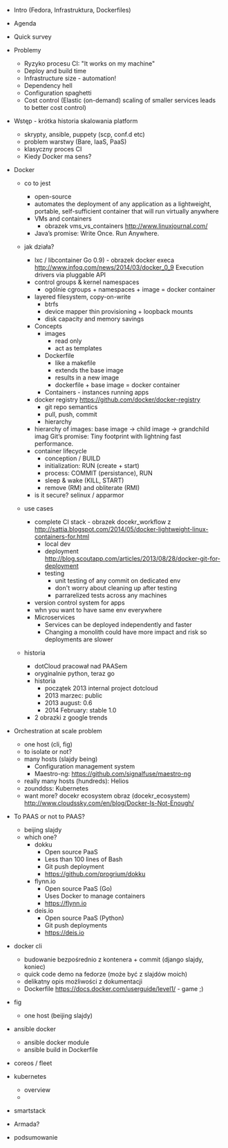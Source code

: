 
- Intro (Fedora, Infrastruktura, Dockerfiles)
- Agenda
- Quick survey
- Problemy
    - Ryzyko procesu CI: "It works on my machine"
    - Deploy and build time
    - Infrastructure size - automation!
    - Dependency hell
    - Configuration spaghetti
    - Cost control (Elastic (on-demand) scaling of smaller
    services leads to better cost control)
- Wstęp - krótka historia skalowania platform
    - skrypty, ansible, puppety (scp, conf.d etc)
    - problem warstwy (Bare, IaaS, PaaS)
    - klasyczny proces CI
    - Kiedy Docker ma sens?
- Docker
    - co to jest
        - open-source 
        - automates the deployment of any
        application as a lightweight, portable,
        self-sufficient container that will run
        virtually anywhere
        - VMs and containers
            - obrazek vms_vs_containers http://www.linuxjournal.com/
        - Java’s promise: Write Once. Run Anywhere.
    - jak działa?
        - lxc / libcontainer Go 0.9) - obrazek docker execa
            http://www.infoq.com/news/2014/03/docker_0_9
            Execution drivers via pluggable API
        - control groups & kernel namespaces
            - ogólnie cgroups + namespaces + image = docker container
        - layered filesystem, copy-on-write
            - btrfs
            - device mapper thin provisioning + loopback mounts
            - disk capacity and memory savings
        - Concepts
            - images
                - read only
                - act as templates
            - Dockerfile
                - like a makefile
                - extends the base image
                - results in a new image
                - dockerfile + base image = docker container
            - Containers - instances running apps
        - docker registry https://github.com/docker/docker-registry
            - git repo semantics
            - pull, push, commit
            - hierarchy
        - hierarchy of images: base image -> child image -> grandchild imag
            Git’s promise: Tiny footprint with lightning fast performance.
        - container lifecycle
            - conception / BUILD
            - initialization: RUN (create + start)
            - process: COMMIT (persistance), RUN
            - sleep & wake (KILL, START)
            - remove (RM) and obliterate (RMI)
        - is it secure? selinux / apparmor
    - use cases
        - complete CI stack - obrazek docekr_workflow z
          http://sattia.blogspot.com/2014/05/docker-lightweight-linux-containers-for.html
            - local dev
            - deployment
                http://blog.scoutapp.com/articles/2013/08/28/docker-git-for-deployment
            - testing
                - unit testing of any commit on dedicated env
                - don't worry about cleaning up after testing
                - parrarelized tests across any machines
        - version control system for apps
        - whn you want to have same env everywhere
        - Microservices
            - Services can be deployed independently and
            faster
            - Changing a monolith could have more impact
            and risk so deployments are slower

    - historia
        - dotCloud pracował nad PAASem
        - oryginalnie python, teraz go
        - historia
            - początek 2013 internal project dotcloud
            - 2013 marzec: public
            - 2013 august: 0.6
            - 2014 February: stable 1.0
        - 2 obrazki z google trends

- Orchestration at scale problem
    - one host (cli, fig)
    - to isolate or not?
    - many hosts (slajdy being)
        - Configuration management system
        - Maestro-ng: https://github.com/signalfuse/maestro-ng
    - really many hosts (hundreds): Helios
    - zounddss: Kubernetes
    - want more? docekr ecosystem obraz (docekr_ecosystem)
      http://www.cloudssky.com/en/blog/Docker-Is-Not-Enough/
- To PAAS or not to PAAS?
    - beijing slajdy
    - which one?
        - dokku
            - Open source PaaS
            - Less than 100 lines of Bash
            - Git push deployment
            - https://github.com/progrium/dokku
        - flynn.io
            - Open source PaaS (Go)
            - Uses Docker to manage containers
            - https://flynn.io
        - deis.io
            - Open source PaaS (Python)
            - Git push deployments
            - https://deis.io
- docker cli
    - budowanie bezpośrednio z kontenera + commit (django slajdy, koniec)
    - quick code demo na fedorze (może być z slajdów moich)
    - delikatny opis możliwości z dokumentacji
    - Dockerfile
        https://docs.docker.com/userguide/level1/ - game ;)
- fig
    - one host (beijing slajdy)
- ansible docker
    - ansible docker module
    - ansible build in Dockerfile
- coreos / fleet
- kubernetes
    - overview
    - 
- smartstack
- Armada?
- podsumowanie
